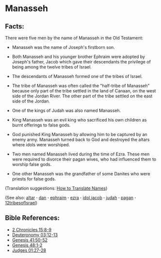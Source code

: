 # Manasseh #

## Facts: ##

There were five men by the name of Manasseh in the Old Testament: 

* Manasseh was the name of Joseph's firstborn son.
* Both Manasseh and his younger brother Ephraim were adopted by Joseph's father, Jacob which gave their descendants the privilege of being among the twelve tribes of Israel.
* The descendants of Manasseh formed one of the tribes of Israel.
* The tribe of Manasseh was often called the "half-tribe of Manasseh" because only part of the tribe settled in the land of Canaan, on the west side of the Jordan River. The other part of the tribe settled on the east side of the Jordan.
 
* One of the kings of Judah was also named Manasseh.
* King Manasseh was an evil king who sacrificed his own children as burnt offerings to false gods.
* God punished King Manasseh by allowing him to be captured by an enemy army. Manasseh turned back to God and destroyed the altars where idols were worshiped.
* Two men named Manasseh lived during the time of Ezra. These men were required to divorce their pagan wives, who had influenced them to worship false gods.
* One other Manasseh was the grandfather of some Danites who were priests for false gods.

(Translation suggestions: [How to Translate Names](https://git.door43.org/Door43/en-ta-translate-vol1/src/master/content/translate_names.md))

(See also: [altar](../other/altar.md) **·** [dan](../other/dan.md) **·** [ephraim](../other/ephraim.md) **·** [ezra](../other/ezra.md) **·** [idol](../other/idol.md),[jacob](../other/jacob.md) **·** [judah](../other/judah.md) **·** [pagan](../other/pagan.md) **·** [12tribesofIsrael](../other/12tribesofIsrael.md))

## Bible References: ##

* [2 Chronicles 15:8-9](https://door43.org/en/bible/notes/2ch/15/08)
* [Deuteronomy 03:12-13](https://door43.org/en/bible/notes/deu/03/12)
* [Genesis 41:50-52](https://door43.org/en/bible/notes/gen/41/50)
* [Genesis 48:1-2](https://door43.org/en/bible/notes/gen/48/01)
* [Judges 01:27-28](https://door43.org/en/bible/notes/jdg/01/27)

